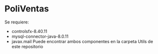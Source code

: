 # PoliVentas
Se requiere:
  - controlsfx-8.40.11
  - mysql-connector-java-8.0.11
  - javax.mail
Puede encontrar ambos componentes en la carpeta Utils de este repositorio
